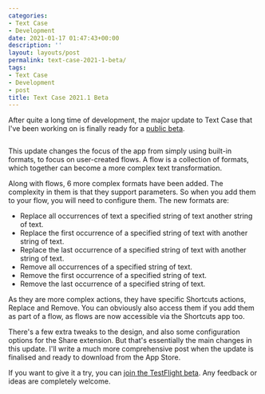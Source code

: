 ```yaml
---
categories:
- Text Case
- Development
date: 2021-01-17 01:47:43+00:00
description: ''
layout: layouts/post
permalink: text-case-2021-1-beta/
tags:
- Text Case
- Development
- post
title: Text Case 2021.1 Beta
---
```


<p>After quite a long time of development, the major update to Text Case that I've been working on is finally ready for a <a href="https://testflight.apple.com/join/MBYyuB3c">public beta</a>.</p>


<img src="https://chrishannah.me/images/2021/01/Image.PNG" alt="" />


<p>This update changes the focus of the app from simply using built-in formats, to focus on user-created flows. A flow is a collection of formats, which together can become a more complex text transformation. </p>

<p>Along with flows, 6 more complex formats have been added. The complexity in them is that they support parameters. So when you add them to your flow, you will need to configure them. The new formats are:</p>

<ul>
<li>Replace all occurrences of text a specified string of text another string of text.</li>
<li>Replace the first occurrence of a specified string of text with another string of text.</li>
<li>Replace the last occurrence of a specified string of text with another string of text.</li>
<li>Remove all occurrences of a specified string of text.</li>
<li>Remove the first occurrence of a specified string of text.</li>
<li>Remove the last occurrence of a specified string of text.</li>
</ul>

<p>As they are more complex actions, they have specific Shortcuts actions, Replace and Remove. You can obviously also access them if you add them as part of a flow, as flows are now accessible via the Shortcuts app too.</p>

<p>There's a few extra tweaks to the design, and also some configuration options for the Share extension. But that's essentially the main changes in this update. I'll write a much more comprehensive post when the update is finalised and ready to download from the App Store.</p>

<p>If you want to give it a try, you can <a href="https://testflight.apple.com/join/MBYyuB3c">join the TestFlight beta</a>. Any feedback or ideas are completely welcome.</p>
